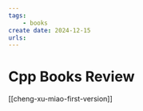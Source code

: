 ```yaml
---
tags:
    - books
create date: 2024-12-15
urls:
---
```


# Cpp Books Review

[[cheng-xu-miao-first-version]]

